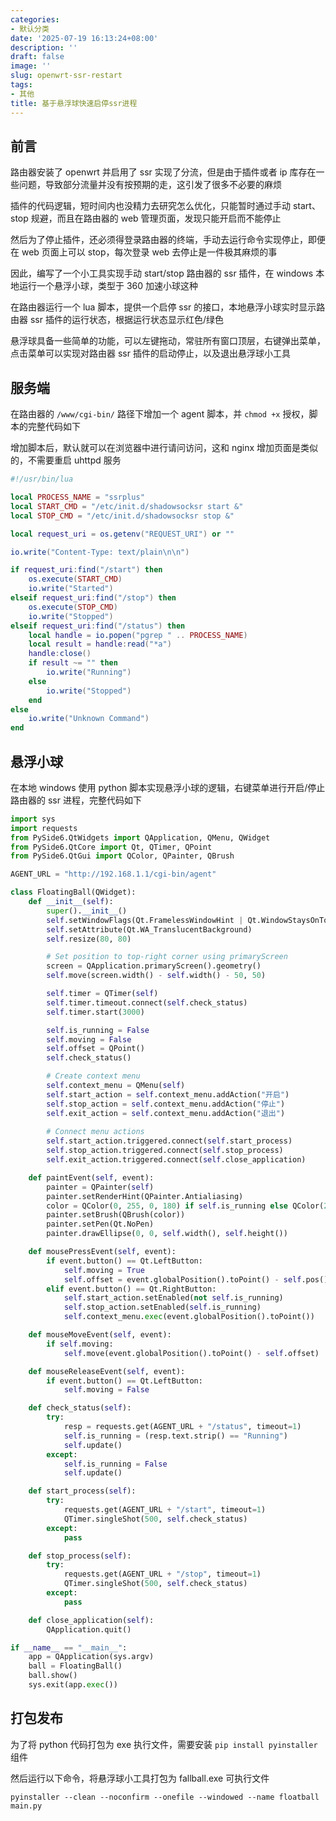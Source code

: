 ```yaml
---
categories:
- 默认分类
date: '2025-07-19 16:13:24+08:00'
description: ''
draft: false
image: ''
slug: openwrt-ssr-restart
tags:
- 其他
title: 基于悬浮球快速启停ssr进程
---
```


## 前言

路由器安装了 openwrt 并启用了 ssr 实现了分流，但是由于插件或者 ip 库存在一些问题，导致部分流量并没有按预期的走，这引发了很多不必要的麻烦

插件的代码逻辑，短时间内也没精力去研究怎么优化，只能暂时通过手动 start、stop 规避，而且在路由器的 web 管理页面，发现只能开启而不能停止

然后为了停止插件，还必须得登录路由器的终端，手动去运行命令实现停止，即便在 web 页面上可以 stop，每次登录 web 去停止是一件极其麻烦的事

因此，编写了一个小工具实现手动 start/stop 路由器的 ssr 插件，在 windows 本地运行一个悬浮小球，类型于 360 加速小球这种

在路由器运行一个 lua 脚本，提供一个启停 ssr 的接口，本地悬浮小球实时显示路由器 ssr 插件的运行状态，根据运行状态显示红色/绿色

悬浮球具备一些简单的功能，可以左键拖动，常驻所有窗口顶层，右键弹出菜单，点击菜单可以实现对路由器 ssr 插件的启动停止，以及退出悬浮球小工具

## 服务端

在路由器的 `/www/cgi-bin/` 路径下增加一个 agent 脚本，并 `chmod +x` 授权，脚本的完整代码如下

增加脚本后，默认就可以在浏览器中进行请问访问，这和 nginx 增加页面是类似的，不需要重启 uhttpd 服务

```lua
#!/usr/bin/lua

local PROCESS_NAME = "ssrplus"
local START_CMD = "/etc/init.d/shadowsocksr start &"
local STOP_CMD = "/etc/init.d/shadowsocksr stop &"

local request_uri = os.getenv("REQUEST_URI") or ""

io.write("Content-Type: text/plain\n\n")

if request_uri:find("/start") then
    os.execute(START_CMD)
    io.write("Started")
elseif request_uri:find("/stop") then
    os.execute(STOP_CMD)
    io.write("Stopped")
elseif request_uri:find("/status") then
    local handle = io.popen("pgrep " .. PROCESS_NAME)
    local result = handle:read("*a")
    handle:close()
    if result ~= "" then
        io.write("Running")
    else
        io.write("Stopped")
    end
else
    io.write("Unknown Command")
end
```

## 悬浮小球

在本地 windows 使用 python 脚本实现悬浮小球的逻辑，右键菜单进行开启/停止路由器的 ssr 进程，完整代码如下

```python
import sys
import requests
from PySide6.QtWidgets import QApplication, QMenu, QWidget
from PySide6.QtCore import Qt, QTimer, QPoint
from PySide6.QtGui import QColor, QPainter, QBrush

AGENT_URL = "http://192.168.1.1/cgi-bin/agent"

class FloatingBall(QWidget):
    def __init__(self):
        super().__init__()
        self.setWindowFlags(Qt.FramelessWindowHint | Qt.WindowStaysOnTopHint | Qt.Tool)
        self.setAttribute(Qt.WA_TranslucentBackground)
        self.resize(80, 80)

        # Set position to top-right corner using primaryScreen
        screen = QApplication.primaryScreen().geometry()
        self.move(screen.width() - self.width() - 50, 50)

        self.timer = QTimer(self)
        self.timer.timeout.connect(self.check_status)
        self.timer.start(3000)

        self.is_running = False
        self.moving = False
        self.offset = QPoint()
        self.check_status()

        # Create context menu
        self.context_menu = QMenu(self)
        self.start_action = self.context_menu.addAction("开启")
        self.stop_action = self.context_menu.addAction("停止")
        self.exit_action = self.context_menu.addAction("退出")
        
        # Connect menu actions
        self.start_action.triggered.connect(self.start_process)
        self.stop_action.triggered.connect(self.stop_process)
        self.exit_action.triggered.connect(self.close_application)

    def paintEvent(self, event):
        painter = QPainter(self)
        painter.setRenderHint(QPainter.Antialiasing)
        color = QColor(0, 255, 0, 180) if self.is_running else QColor(255, 0, 0, 180)
        painter.setBrush(QBrush(color))
        painter.setPen(Qt.NoPen)
        painter.drawEllipse(0, 0, self.width(), self.height())

    def mousePressEvent(self, event):
        if event.button() == Qt.LeftButton:
            self.moving = True
            self.offset = event.globalPosition().toPoint() - self.pos()
        elif event.button() == Qt.RightButton:
            self.start_action.setEnabled(not self.is_running)
            self.stop_action.setEnabled(self.is_running)
            self.context_menu.exec(event.globalPosition().toPoint())

    def mouseMoveEvent(self, event):
        if self.moving:
            self.move(event.globalPosition().toPoint() - self.offset)

    def mouseReleaseEvent(self, event):
        if event.button() == Qt.LeftButton:
            self.moving = False

    def check_status(self):
        try:
            resp = requests.get(AGENT_URL + "/status", timeout=1)
            self.is_running = (resp.text.strip() == "Running")
            self.update()
        except:
            self.is_running = False
            self.update()

    def start_process(self):
        try:
            requests.get(AGENT_URL + "/start", timeout=1)
            QTimer.singleShot(500, self.check_status)
        except:
            pass

    def stop_process(self):
        try:
            requests.get(AGENT_URL + "/stop", timeout=1)
            QTimer.singleShot(500, self.check_status)
        except:
            pass

    def close_application(self):
        QApplication.quit()

if __name__ == "__main__":
    app = QApplication(sys.argv)
    ball = FloatingBall()
    ball.show()
    sys.exit(app.exec())
```

## 打包发布

为了将 python 代码打包为 exe 执行文件，需要安装 `pip install pyinstaller` 组件

然后运行以下命令，将悬浮球小工具打包为 fallball.exe 可执行文件

```shell
pyinstaller --clean --noconfirm --onefile --windowed --name floatball main.py
```